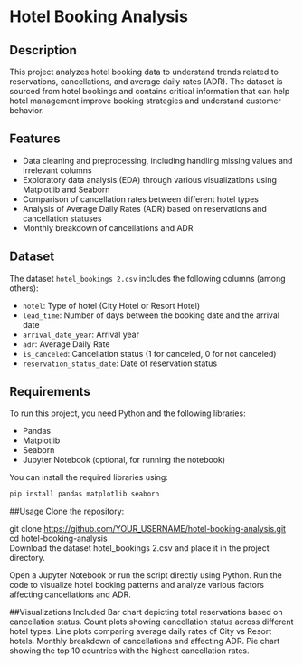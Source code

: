 # Hotel Booking Analysis

## Description
This project analyzes hotel booking data to understand trends related to reservations, cancellations, and average daily rates (ADR). The dataset is sourced from hotel bookings and contains critical information that can help hotel management improve booking strategies and understand customer behavior.

## Features
- Data cleaning and preprocessing, including handling missing values and irrelevant columns
- Exploratory data analysis (EDA) through various visualizations using Matplotlib and Seaborn
- Comparison of cancellation rates between different hotel types
- Analysis of Average Daily Rates (ADR) based on reservations and cancellation statuses
- Monthly breakdown of cancellations and ADR

## Dataset
The dataset `hotel_bookings 2.csv` includes the following columns (among others):
- `hotel`: Type of hotel (City Hotel or Resort Hotel)
- `lead_time`: Number of days between the booking date and the arrival date
- `arrival_date_year`: Arrival year
- `adr`: Average Daily Rate
- `is_canceled`: Cancellation status (1 for canceled, 0 for not canceled)
- `reservation_status_date`: Date of reservation status

## Requirements
To run this project, you need Python and the following libraries:
- Pandas
- Matplotlib
- Seaborn
- Jupyter Notebook (optional, for running the notebook)

You can install the required libraries using:
```bash
pip install pandas matplotlib seaborn
 ```

##Usage
Clone the repository:

git clone https://github.com/YOUR_USERNAME/hotel-booking-analysis.git  
cd hotel-booking-analysis  
Download the dataset hotel_bookings 2.csv and place it in the project directory.

Open a Jupyter Notebook or run the script directly using Python.
Run the code to visualize hotel booking patterns and analyze various factors affecting cancellations and ADR.

##Visualizations Included
Bar chart depicting total reservations based on cancellation status.
Count plots showing cancellation status across different hotel types.
Line plots comparing average daily rates of City vs Resort hotels.
Monthly breakdown of cancellations and affecting ADR.
Pie chart showing the top 10 countries with the highest cancellation rates.
